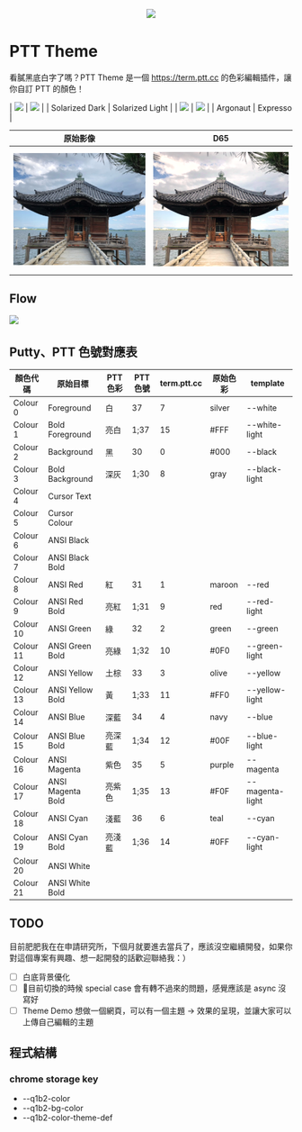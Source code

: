 <p align="center">
    <img src="https://github.com/Petingo/ptt-theme/raw/master/imgs/main.png">
</p>

# PTT Theme
看膩黑底白字了嗎？PTT Theme 是一個 https://term.ptt.cc 的色彩編輯插件，讓你自訂 PTT 的顏色！

| <img src="https://github.com/Petingo/ptt-theme/raw/master/imgs/Solarized-Dark.png"> | <img src="https://github.com/Petingo/ptt-theme/raw/master/imgs/Solarized-Light.png"> |
| Solarized Dark | Solarized Light |
| <img src="https://github.com/Petingo/ptt-theme/raw/master/imgs/Argonaut.png"> | <img src="https://github.com/Petingo/ptt-theme/raw/master/imgs/Expresso.png"> |
| Argonaut | Expresso |

|                           原始影像                           |                             D65                              |
| :----------------------------------------------------------: | :----------------------------------------------------------: |
| <img src="https://raw.githubusercontent.com/Petingo/von-Kries-Adaptation/master/image/test.png" alt="test" style="zoom:50%; margin: 12pt 0pt;" /> | <img src="https://raw.githubusercontent.com/Petingo/von-Kries-Adaptation/master/image/result_D65.png" alt="test" style="zoom:50%; margin: 12pt 0pt;" /> |

## Flow
![](https://github.com/Petingo/ptt-theme/raw/master/flow.jpg)

## Putty、PTT 色號對應表
| 顏色代碼  | 原始目標          | PTT 色彩 | PTT 色號 | term.ptt.cc | 原始色彩 | template      |
| --------- | ----------------- | -------- | -------- | ----------- | -------- | ------------- |
| Colour 0  | Foreground        | 白       | 37       | 7           | silver   | --white         |
| Colour 1  | Bold Foreground   | 亮白     | 1;37     | 15          | #FFF     | --white-light   |
| Colour 2  | Background        | 黑       | 30       | 0           | #000     | --black         |
| Colour 3  | Bold Background   | 深灰     | 1;30     | 8           | gray     | --black-light   |
| Colour 4  | Cursor Text       |          |          |             |          |               |
| Colour 5  | Cursor Colour     |          |          |             |          |               |
| Colour 6  | ANSI Black        |          |          |             |          |               |
| Colour 7  | ANSI Black Bold   |          |          |             |          |               |
| Colour 8  | ANSI Red          | 紅       | 31       | 1           | maroon   | --red           |
| Colour 9  | ANSI Red Bold     | 亮紅     | 1;31     | 9           | red      | --red-light     |
| Colour 10 | ANSI Green        | 綠       | 32       | 2           | green    | --green         |
| Colour 11 | ANSI Green Bold   | 亮綠     | 1;32     | 10          | \#0F0    | --green-light   |
| Colour 12 | ANSI Yellow       | 土棕     | 33       | 3           | olive    | --yellow        |
| Colour 13 | ANSI Yellow Bold  | 黃       | 1;33     | 11          | \#FF0    | --yellow-light  |
| Colour 14 | ANSI Blue         | 深藍     | 34       | 4           | navy     | --blue          |
| Colour 15 | ANSI Blue Bold    | 亮深藍   | 1;34     | 12          | \#00F    | --blue-light    |
| Colour 16 | ANSI Magenta      | 紫色     | 35       | 5           | purple   | --magenta       |
| Colour 17 | ANSI Magenta Bold | 亮紫色   | 1;35     | 13          | \#F0F    | --magenta-light |
| Colour 18 | ANSI Cyan         | 淺藍     | 36       | 6           | teal     | --cyan          |
| Colour 19 | ANSI Cyan Bold    | 亮淺藍   | 1;36     | 14          | \#0FF    | --cyan-light    |
| Colour 20 | ANSI White        |          |          |             |          |               |
| Colour 21 | ANSI White Bold   |          |          |             |          |               |

## TODO
目前肥肥我在在申請研究所，下個月就要進去當兵了，應該沒空繼續開發，如果你對這個專案有興趣、想一起開發的話歡迎聯絡我：）
- [ ] 白底背景優化
- [ ] 目前切換的時候 special case 會有轉不過來的問題，感覺應該是 async 沒寫好
- [ ] Theme Demo
    想做一個網頁，可以有一個主題 -> 效果的呈現，並讓大家可以上傳自己編輯的主題

## 程式結構
### chrome storage key
- --q1b2-color
- --q1b2-bg-color
- --q1b2-color-theme-def
